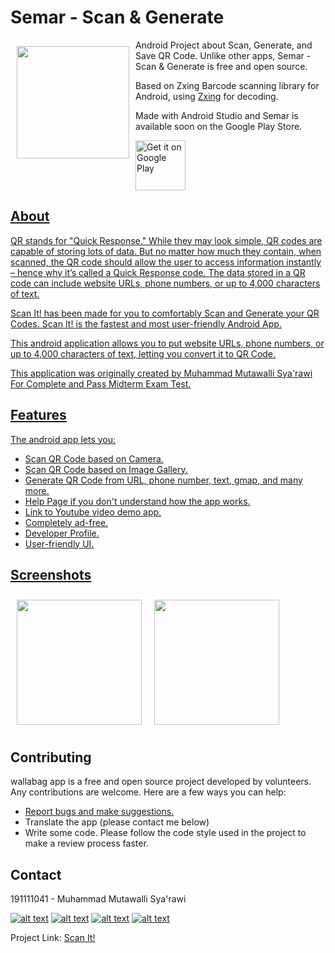 [1.1]: http://i.imgur.com/tXSoThF.png (Twitter)
[2.1]: http://i.imgur.com/P3YfQoD.png (Facebook)
[3.1]: http://i.imgur.com/yCsTjba.png (Instagram)
[4.1]: http://i.imgur.com/0o48UoR.png (Github)
    

[1]: https://www.twitter.com/MasSakti_
[2]: https://www.facebook.com/MasSakti477
[3]: https://www.instagram.com/mas.sakti_/
[4]: https://github.com/MasSakti

# Semar - Scan & Generate

<img src="app/src/main/res/drawable-xxxhdpi/qrcodelogo.png" align="left"
width="180" hspace="10" vspace="10">

Android Project about Scan, Generate, and Save QR Code.
Unlike other apps, Semar - Scan & Generate is free and open source.

Based on Zxing Barcode scanning library for Android, using [Zxing](https://github.com/journeyapps/zxing-android-embedded) for decoding.

Made with Android Studio and Semar is available soon on the Google Play Store.

<p align="left">
<a href="https://play.google.com/store">
    <img alt="Get it on Google Play"
        height="80"
        src="https://play.google.com/intl/en_us/badges/images/generic/en_badge_web_generic.png" />
  </p>
    
## About
QR stands for "Quick Response."
While they may look simple, QR codes are capable of storing lots of data. But no matter how much they contain, when scanned, the QR code should allow the user to access information instantly – hence why it’s called a Quick Response code. The data stored in a QR code can include website URLs, phone numbers, or up to 4,000 characters of text.
    
Scan It! has been made for you to comfortably Scan and Generate your QR Codes.
Scan It! is the fastest and most user-friendly Android App.

This android application allows you to put website URLs, phone numbers, or up to 4,000 characters of text, letting you convert it to QR Code.

This application was originally created by Muhammad Mutawalli Sya'rawi For Complete and Pass Midterm Exam Test.

## Features

The android app lets you:
- Scan QR Code based on Camera.
- Scan QR Code based on Image Gallery.
- Generate QR Code from URL, phone number, text, gmap, and many more.
- Help Page if you don't understand how the app works.
- Link to Youtube video demo app.
- Completely ad-free.
- Developer Profile.
- User-friendly UI.
    
    
## Screenshots

[<img src="/readme/scanresult.jpg" align="left"
width="200"
    hspace="10" vspace="10">](/readme/Wallabag%20Reading%20List.png)
[<img src="/readme/generateresult.jpg" align="center"
width="200"
    hspace="10" vspace="10">](/readme/Wallabag%20Article%20View.png)

## Contributing

wallabag app is a free and open source project developed by volunteers. Any contributions are welcome. Here are a few ways you can help:
 * [Report bugs and make suggestions.](https://github.com/MasSakti/ScanIt/issues)
 * Translate the app (please contact me below)
 * Write some code. Please follow the code style used in the project to make a review process faster.


<!-- CONTACT -->
## Contact

191111041 - Muhammad Mutawalli Sya'rawi
    
[![alt text][1.1]][1]
[![alt text][2.1]][2]
[![alt text][3.1]][3]
[![alt text][4.1]][4]

Project Link: [Scan It!](https://github.com/MasSakti/ScanIt)
    
